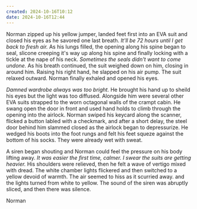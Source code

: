 ```yaml
---
created: 2024-10-16T10:12
date: 2024-10-16T12:44
---
```


Norman zipped up his yellow jumper, landed feet first into an EVA suit and closed his eyes as he savored one last breath. *It'll be 72 hours until I get back to fresh air.* As his lungs filled, the opening along his spine began to seal, slicone creeping it's way up along his spine and finally locking with a tickle at the nape of his neck. *Sometimes the seals didn't want to come undone.* As his breath continued, the suit weighed down on him, closing in around him. Raising his right hand, he slapped on his air pump. The suit relaxed outward. Norman finally exhaled and opened his eyes.

*Damned wardrobe always was too bright.* He brought his hand up to sheild his eyes but the light was too diffused. Alongside him were several other EVA suits strapped to the worn octagonal walls of the crampt cabin. He swang open the door in front and used hand holds to climb through the opening into the airlock. Norman swiped his keycard along the scanner, flicked a button labled with a checkmark, and after a short delay, the steel door behind him slammed closed as the airlock began to depressurize. He wedged his boots into the foot rungs and felt his feet squeze against the bottom of his socks. They were already wet with sweat.

A siren began shouting and Norman could feel the pressure on his body lifting away. *It was easier the first time, calmer. I swear the suits are getting heavier.* His shoulders were relieved, then he felt a wave of vertigo mixed with dread. The white chamber lights flickered and then switched to a yellow devoid of warmth. The air seemed to hiss as it scurried away. and the lights turned from white to yellow. The sound of the siren was abruptly sliced, and then there was silence.

Norman 